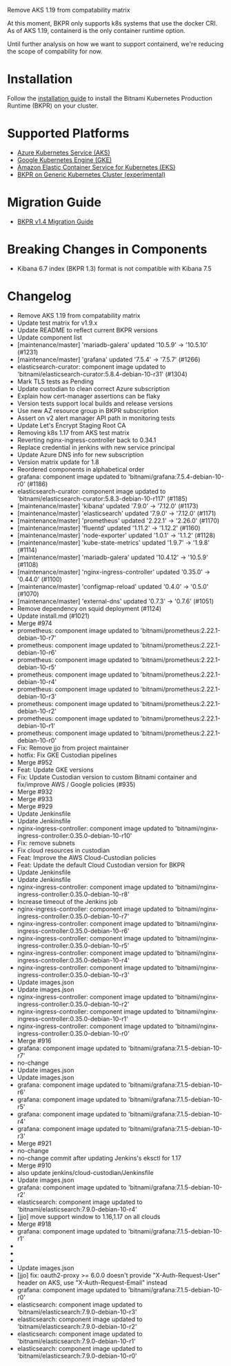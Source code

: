Remove AKS 1.19 from compatability matrix

At this moment, BKPR only supports k8s systems that use the docker CRI.
As of AKS 1.19, containerd is the only container runtime option.

Until further analysis on how we want to support containerd, we're
reducing the scope of compability for now.

# Installation

Follow the [installation guide](https://github.com/bitnami/kube-prod-runtime/blob/master/docs/install.md) to install the Bitnami Kubernetes Production Runtime (BKPR) on your cluster.

# Supported Platforms

- [Azure Kubernetes Service (AKS)](https://github.com/bitnami/kube-prod-runtime/blob/master/docs/quickstart-aks.md)
- [Google Kubernetes Engine (GKE)](https://github.com/bitnami/kube-prod-runtime/blob/master/docs/quickstart-gke.md)
- [Amazon Elastic Container Service for Kubernetes (EKS)](https://github.com/bitnami/kube-prod-runtime/blob/master/docs/quickstart-eks.md)
- [BKPR on Generic Kubernetes Cluster (experimental)](https://github.com/bitnami/kube-prod-runtime/blob/master/docs/quickstart-generic.md)

# Migration Guide

- [BKPR v1.4 Migration Guide](https://github.com/bitnami/kube-prod-runtime/blob/master/docs/migration-guides/bkpr-1.4-migration-guide.md)

# Breaking Changes in Components

- Kibana 6.7 index (BKPR 1.3) format is not compatible with Kibana 7.5

# Changelog

- Remove AKS 1.19 from compatability matrix
- Update test matrix for v1.9.x
- Update README to reflect current BKPR versions
- Update component list
- [maintenance/master] 'mariadb-galera' updated '10.5.9' -> '10.5.10' (#1231)
- [maintenance/master] 'grafana' updated '7.5.4' -> '7.5.7' (#1266)
- elasticsearch-curator: component image updated to 'bitnami/elasticsearch-curator:5.8.4-debian-10-r31' (#1304)
- Mark TLS tests as Pending
- Update custodian to clean correct Azure subscription
- Explain how cert-manager assertions can be flaky
- Version tests support local builds and release versions
- Use new AZ resource group in BKPR subscription
- Assert on v2 alert manager API path in monitoring tests
- Update Let's Encrypt Staging Root CA
- Removing k8s 1.17 from AKS test matrix
- Reverting nginx-ingress-controller back to 0.34.1
- Replace credential in jenkins with new service principal
- Update Azure DNS info for new subscription
- Version matrix update for 1.8
- Reordered components in alphabetical order
- grafana: component image updated to 'bitnami/grafana:7.5.4-debian-10-r0' (#1186)
- elasticsearch-curator: component image updated to 'bitnami/elasticsearch-curator:5.8.3-debian-10-r117' (#1185)
- [maintenance/master] 'kibana' updated '7.9.0' -> '7.12.0' (#1173)
- [maintenance/master] 'elasticsearch' updated '7.9.0' -> '7.12.0' (#1171)
- [maintenance/master] 'prometheus' updated '2.22.1' -> '2.26.0' (#1170)
- [maintenance/master] 'fluentd' updated '1.11.2' -> '1.12.2' (#1160)
- [maintenance/master] 'node-exporter' updated '1.0.1' -> '1.1.2' (#1128)
- [maintenance/master] 'kube-state-metrics' updated '1.9.7' -> '1.9.8' (#1114)
- [maintenance/master] 'mariadb-galera' updated '10.4.12' -> '10.5.9' (#1108)
- [maintenance/master] 'nginx-ingress-controller' updated '0.35.0' -> '0.44.0' (#1100)
- [maintenance/master] 'configmap-reload' updated '0.4.0' -> '0.5.0' (#1070)
- [maintenance/master] 'external-dns' updated '0.7.3' -> '0.7.6' (#1051)
- Remove dependency on squid deployment (#1124)
- Update install.md (#1021)
- Merge #974
- prometheus: component image updated to 'bitnami/prometheus:2.22.1-debian-10-r7'
- prometheus: component image updated to 'bitnami/prometheus:2.22.1-debian-10-r6'
- prometheus: component image updated to 'bitnami/prometheus:2.22.1-debian-10-r5'
- prometheus: component image updated to 'bitnami/prometheus:2.22.1-debian-10-r4'
- prometheus: component image updated to 'bitnami/prometheus:2.22.1-debian-10-r3'
- prometheus: component image updated to 'bitnami/prometheus:2.22.1-debian-10-r2'
- prometheus: component image updated to 'bitnami/prometheus:2.22.1-debian-10-r1'
- prometheus: component image updated to 'bitnami/prometheus:2.22.1-debian-10-r0'
- Fix: Remove jjo from project maintainer
- hotfix: Fix GKE Custodian pipelines
- Merge #952
- Feat: Update GKE versions
- Fix: Update Custodian version to custom Bitnami container and fix/improve AWS / Google policies (#935)
- Merge #932
- Merge #933
- Merge #929
- Update Jenkinsfile
- Update Jenkinsfile
- nginx-ingress-controller: component image updated to 'bitnami/nginx-ingress-controller:0.35.0-debian-10-r10'
- Fix: remove subnets
- Fix cloud resources in custodian
- Feat: Improve the AWS Cloud-Custodian policies
- Feat: Update the default Cloud Custodian version for BKPR
- Update Jenkinsfile
- Update Jenkinsfile
- nginx-ingress-controller: component image updated to 'bitnami/nginx-ingress-controller:0.35.0-debian-10-r8'
- Increase timeout of the Jenkins job
- nginx-ingress-controller: component image updated to 'bitnami/nginx-ingress-controller:0.35.0-debian-10-r7'
- nginx-ingress-controller: component image updated to 'bitnami/nginx-ingress-controller:0.35.0-debian-10-r6'
- nginx-ingress-controller: component image updated to 'bitnami/nginx-ingress-controller:0.35.0-debian-10-r5'
- nginx-ingress-controller: component image updated to 'bitnami/nginx-ingress-controller:0.35.0-debian-10-r4'
- nginx-ingress-controller: component image updated to 'bitnami/nginx-ingress-controller:0.35.0-debian-10-r3'
- Update images.json
- Update images.json
- nginx-ingress-controller: component image updated to 'bitnami/nginx-ingress-controller:0.35.0-debian-10-r2'
- nginx-ingress-controller: component image updated to 'bitnami/nginx-ingress-controller:0.35.0-debian-10-r1'
- nginx-ingress-controller: component image updated to 'bitnami/nginx-ingress-controller:0.35.0-debian-10-r0'
- Merge #916
- grafana: component image updated to 'bitnami/grafana:7.1.5-debian-10-r7'
- no-change
- Update images.json
- Update images.json
- grafana: component image updated to 'bitnami/grafana:7.1.5-debian-10-r6'
- grafana: component image updated to 'bitnami/grafana:7.1.5-debian-10-r5'
- grafana: component image updated to 'bitnami/grafana:7.1.5-debian-10-r4'
- grafana: component image updated to 'bitnami/grafana:7.1.5-debian-10-r3'
- Merge #921
- no-change
- no-change commit after updating Jenkins's eksctl for 1.17
- Merge #910
- also update jenkins/cloud-custodian/Jenkinsfile
- Update images.json
- grafana: component image updated to 'bitnami/grafana:7.1.5-debian-10-r2'
- elasticsearch: component image updated to 'bitnami/elasticsearch:7.9.0-debian-10-r4'
- [jjo] move support window to 1.16,1.17 on all clouds
- Merge #918
- grafana: component image updated to 'bitnami/grafana:7.1.5-debian-10-r1'
- 
- 
- 
- Update images.json
- [jjo] fix: oauth2-proxy >= 6.0.0 doesn't provide "X-Auth-Request-User" header on AKS, use "X-Auth-Request-Email" instead
- grafana: component image updated to 'bitnami/grafana:7.1.5-debian-10-r0'
- elasticsearch: component image updated to 'bitnami/elasticsearch:7.9.0-debian-10-r3'
- elasticsearch: component image updated to 'bitnami/elasticsearch:7.9.0-debian-10-r2'
- elasticsearch: component image updated to 'bitnami/elasticsearch:7.9.0-debian-10-r1'
- elasticsearch: component image updated to 'bitnami/elasticsearch:7.9.0-debian-10-r0'
